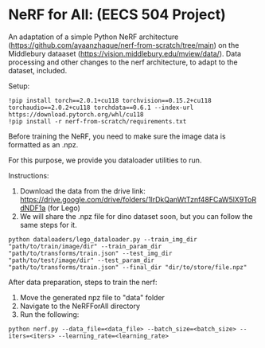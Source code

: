 # NeRF for All: (EECS 504 Project)

An adaptation of a simple Python NeRF architecture (https://github.com/ayaanzhaque/nerf-from-scratch/tree/main) on the Middlebury dataaset (https://vision.middlebury.edu/mview/data/). Data processing and other changes to the nerf architecture, to adapt to the dataset, included.

Setup:

```
!pip install torch==2.0.1+cu118 torchvision==0.15.2+cu118 torchaudio==2.0.2+cu118 torchdata==0.6.1 --index-url https://download.pytorch.org/whl/cu118
!pip install -r nerf-from-scratch/requirements.txt
```

Before training the NeRF, you need to make sure the image data is formatted as an .npz.

For this purpose, we provide you dataloader utilities to run.

Instructions:
1. Download the data from the drive link: https://drive.google.com/drive/folders/1lrDkQanWtTznf48FCaW5lX9ToRdNDF1a (for Lego)
2. We will share the .npz file for dino dataset soon, but you can follow the same steps for it.
```
python dataloaders/lego_dataloader.py --train_img_dir "path/to/train/image/dir" --train_param_dir "path/to/transforms/train.json" --test_img_dir "path/to/test/image/dir" --test_param_dir "path/to/transforms/train.json" --final_dir "dir/to/store/file.npz"
```

After data preparation, steps to train the nerf:

1. Move the generated npz file to "data" folder
2. Navigate to the NeRFForAll directory
3. Run the following:

```
python nerf.py --data_file=<data_file> --batch_size=<batch_size> --iters=<iters> --learning_rate=<learning_rate>
```
